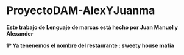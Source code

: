 # ProyectoDAM-AlexYJuanma

**Este trabajo de Lenguaje de marcas está hecho por Juan Manuel y Alexander**

**1º Ya tenenemos el nombre del restaurante : sweety house mafia**


